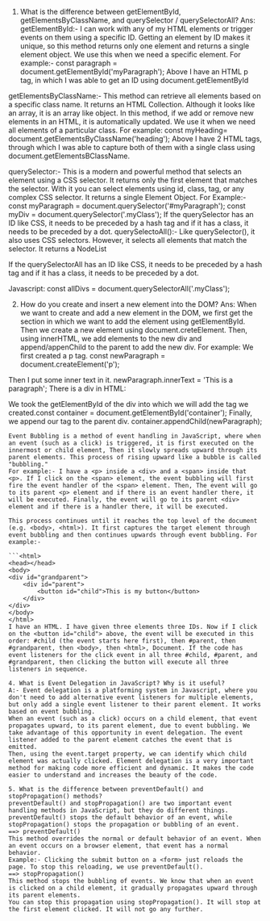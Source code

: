 1. What is the difference between getElementById, getElementsByClassName, and querySelector / querySelectorAll?
Ans: getElementById:-  I can work with any of my HTML elements or trigger events on them using a specific ID. 
Getting an element by ID makes it unique, so this method returns only one element and returns a single element object. We use this when we need a specific element. For example:- 
const paragraph = document.getElementById('myParagraph');
Above I have an HTML p tag, in which I was able to get an ID using document.getElementById

getElementsByClassName:-  This method can retrieve all elements based on a specific class name. It returns an HTML Collection. Although it looks like an array, it is an array like object. 
In this method, if we add or remove new elements in an HTML, it is automatically updated. We use it when we need all elements of a particular class.
For example: 
const myHeading= document.getElementsByClassName('heading');
Above I have 2 HTML tags, through which I was able to capture both of them with a single class using document.getElementsBClassName.

querySelector:-  This is a modern and powerful method that selects an element using a CSS selector. It returns only the first element that matches the selector. With it you can select elements using id, class, tag, or any complex CSS selector. It returns a single Element Object.
For Example:-
const myParagraph = document.querySelector('#myParagraph'); 
const myDiv = document.querySelector('.myClass'); 
If the querySelector has an ID like CSS, it needs to be preceded by a hash tag and if it has a class, it needs to be preceded by a dot.
querySelectoAll():-  Like querySelector(), it also uses CSS selectors. However, it selects all elements that match the selector. It returns a NodeList

If the querySelectorAll has an ID like CSS, it needs to be preceded by a hash tag and if it has a class, it needs to be preceded by a dot.

 
Javascript:
const allDivs = document.querySelectorAll('.myClass');

2. How do you create and insert a new element into the DOM?
Ans: When we want to create and add a new element in the DOM, we first get the section in which we want to add the element using getElementById. Then we create a new element using document.creteElement. Then, using innerHTML, we add elements to the new div and append/appenChild to the parent to add the new div. 
For example: 
We first created a p tag.
const newParagraph = document.createElement('p');

Then I put some inner text in it.
newParagraph.innerText = 'This is a paragraph';
There is a div in HTML:

We took the getElementById of the div into which we will add the tag we created.const container = document.getElementById('container'); 
Finally, we append our tag to the parent div.
container.appendChild(newParagraph);

```3.What is Event Bubbling and how does it work?
Event Bubbling is a method of event handling in JavaScript, where when an event (such as a click) is triggered, it is first executed on the innermost or child element, Then it slowly spreads upward through its parent elements. This process of rising upward like a bubble is called "bubbling."
For example:- I have a <p> inside a <div> and a <span> inside that <p>. If I click on the <span> element, the event bubbling will first fire the event handler of the <span> element. Then, The event will go to its parent <p> element and if there is an event handler there, it will be executed. Finally, the event will go to its parent <div> element and if there is a handler there, it will be executed.

This process continues until it reaches the top level of the document (e.g. <body>, <html>). It first captures the target element through event bubbling and then continues upwards through event bubbling. For example:-

```<html>
<head></head>
<body>
<div id="grandparent">
    <div id="parent">
        <button id="child">This is my button</button>
    </div>
</div>
</body>
</html>
I have an HTML. I have given three elements three IDs. Now if I click on the <button id="child"> above, the event will be executed in this order: #child (the event starts here first), then #parent, then #grandparent, then <body>, then <html>, Document. If the code has event listeners for the click event in all three #child, #parent, and #grandparent, then clicking the button will execute all three listeners in sequence.

4. What is Event Delegation in JavaScript? Why is it useful?
A:- Event delegation is a platforming system in Javascript, where you don't need to add alternative event listeners for multiple elements, but only add a single event listener to their parent element. It works based on event bubbling.
When an event (such as a click) occurs on a child element, that event propagates upward, to its parent element, due to event bubbling. We take advantage of this opportunity in event delegation. The event listener added to the parent element catches the event that is emitted. 
Then, using the event.target property, we can identify which child element was actually clicked. Element delegation is a very important method for making code more efficient and dynamic. It makes the code easier to understand and increases the beauty of the code.

5. What is the difference between preventDefault() and stopPropagation() methods?
preventDefault() and stopPropagation() are two important event handling methods in JavaScript, but they do different things. preventDefault() stops the default behavior of an event, while stopPropagation() stops the propagation or bubbling of an event.
==> preventDefault()
This method overrides the normal or default behavior of an event. When an event occurs on a browser element, that event has a normal behavior.
Example:- Clicking the submit button on a <form> just reloads the page. To stop this reloading, we use preventDefault().
==> stopPropagation()
This method stops the bubbling of events. We know that when an event is clicked on a child element, it gradually propagates upward through its parent elements.
You can stop this propagation using stopPropagation(). It will stop at the first element clicked. It will not go any further.
